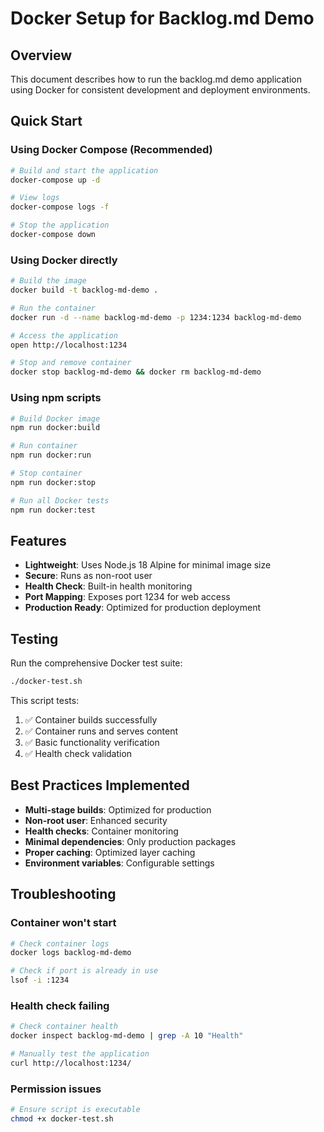 # Docker Setup for Backlog.md Demo

## Overview

This document describes how to run the backlog.md demo application using Docker for consistent development and deployment environments.

## Quick Start

### Using Docker Compose (Recommended)

```bash
# Build and start the application
docker-compose up -d

# View logs
docker-compose logs -f

# Stop the application
docker-compose down
```

### Using Docker directly

```bash
# Build the image
docker build -t backlog-md-demo .

# Run the container
docker run -d --name backlog-md-demo -p 1234:1234 backlog-md-demo

# Access the application
open http://localhost:1234

# Stop and remove container
docker stop backlog-md-demo && docker rm backlog-md-demo
```

### Using npm scripts

```bash
# Build Docker image
npm run docker:build

# Run container
npm run docker:run

# Stop container
npm run docker:stop

# Run all Docker tests
npm run docker:test
```

## Features

- **Lightweight**: Uses Node.js 18 Alpine for minimal image size
- **Secure**: Runs as non-root user
- **Health Check**: Built-in health monitoring
- **Port Mapping**: Exposes port 1234 for web access
- **Production Ready**: Optimized for production deployment

## Testing

Run the comprehensive Docker test suite:

```bash
./docker-test.sh
```

This script tests:
1. ✅ Container builds successfully
2. ✅ Container runs and serves content
3. ✅ Basic functionality verification
4. ✅ Health check validation

## Best Practices Implemented

- **Multi-stage builds**: Optimized for production
- **Non-root user**: Enhanced security
- **Health checks**: Container monitoring
- **Minimal dependencies**: Only production packages
- **Proper caching**: Optimized layer caching
- **Environment variables**: Configurable settings

## Troubleshooting

### Container won't start
```bash
# Check container logs
docker logs backlog-md-demo

# Check if port is already in use
lsof -i :1234
```

### Health check failing
```bash
# Check container health
docker inspect backlog-md-demo | grep -A 10 "Health"

# Manually test the application
curl http://localhost:1234/
```

### Permission issues
```bash
# Ensure script is executable
chmod +x docker-test.sh
``` 
